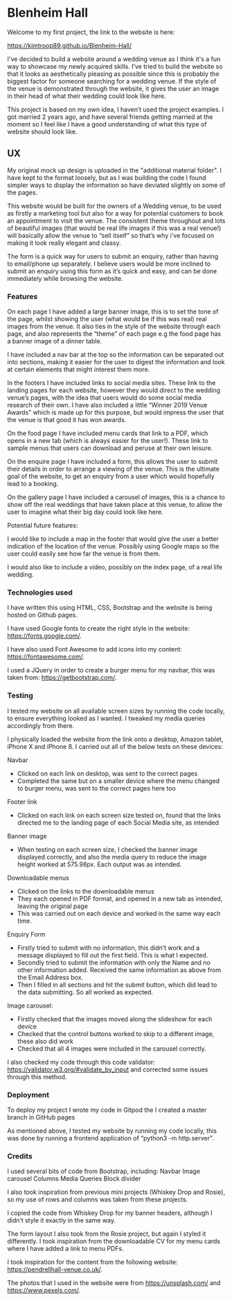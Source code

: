# Blenheim Hall
 
Welcome to my first project, the link to the website is here:
 
https://kimtroop89.github.io/Blenheim-Hall/
 
I've decided to build a website around a wedding venue as I think it's a fun way to showcase my newly acquired skills. I’ve tried to build the website so that it looks as aesthetically pleasing as possible since this is probably the biggest factor for someone searching for a wedding venue. If the style of the venue is demonstrated through the website, it gives the user an image in their head of what their wedding could look like here.
 
This project is based on my own idea, I haven’t used the project examples. I got married 2 years ago, and have several friends getting married at the moment so I feel like I have a good understanding of what this type of website should look like.
 
## UX
 
My original mock up design is uploaded in the "additional material folder". I have kept to the format loosely, but as I was building the code I found simpler ways to display the information so have deviated slightly on some of the pages.
 
This website would be built for the owners of a Wedding venue, to be used as firstly a marketing tool but also for a way for potential customers to book an appointment to visit the venue. The consistent theme throughout and lots of beautiful images (that would be real life images if this was a real venue!) will basically allow the venue to “sell itself” so that’s why i’ve focused on making it look really elegant and classy.
 
The form is a quick way for users to submit an enquiry, rather than having to email/phone up separately. I believe users would be more inclined to submit an enquiry using this form as it’s quick and easy, and can be done immediately while browsing the website. 
 
 
 
### Features
 
On each page I have added a large banner image, this is to set the tone of the page, whilst showing the user (what would be if this was real) real images from the venue. It also ties in the style of the website through each page, and also represents the “theme” of each page e.g the food page has a banner image of a dinner table.
 
I have included a nav bar at the top so the information can be separated out into sections, making it easier for the user to digest the information and look at certain elements that might interest them more.
 
In the footers I have included links to social media sites. These link to the landing pages for each website, however they would direct to the wedding venue’s pages, with the idea that users would do some social media research of their own. I have also included a little “Winner 2019 Venue Awards” which is made up for this purpose, but would impress the user that the venue is that good it has won awards.
 
On the food page I have included menu cards that link to a PDF, which opens in a new tab (which is always easier for the user!). These link to sample menus that users can download and peruse at their own leisure.
 
On the enquire page I have included a form, this allows the user to submit their details in order to arrange a viewing of the venue. This is the ultimate goal of the website, to get an enquiry from a user which would hopefully lead to a booking.
 
On the gallery page I have included a carousel of images, this is a chance to show off the real weddings that have taken place at this venue, to allow the user to imagine what their big day could look like here.
 
Potential future features:
 
I would like to include a map in the footer that would give the user a better indication of the location of the venue. Possibly using Google maps so the user could easily see how far the venue is from them.
 
I would also like to include a video, possibly on the index page, of a real life wedding.
 
### Technologies used
 
I have written this using HTML, CSS, Bootstrap and the website is being hosted on Github pages.
 
I have used Google fonts to create the right style in the website: https://fonts.google.com/.
 
I have also used Font Awesome to add icons into my content: https://fontawesome.com/.
 
I used a JQuery in order to create a burger menu for my navbar, this was taken from: https://getbootstrap.com/.
 
 
### Testing
 
I tested my website on all available screen sizes by running the code locally, to ensure everything looked as I wanted. I tweaked my media queries accordingly from there.
 
I physically loaded the website from the link onto a desktop, Amazon tablet, iPhone X and iPhone 8. I carried out all of the below tests on these devices:
 
Navbar
- Clicked on each link on desktop, was sent to the correct pages
- Completed the same but on a smaller device where the menu changed to burger menu, was sent to the correct pages here too
 
Footer link
- Clicked on each link on each screen size tested on, found that the links directed me to the landing page of each Social Media site, as intended
 
Banner image
- When testing on each screen size, I checked the banner image displayed correctly, and also the media query to reduce the image height worked at 575.98px. Each output was as intended.
 
Downloadable menus
- Clicked on the links to the downloadable menus
- They each opened in PDF format, and opened in a new tab as intended, leaving the original page
- This was carried out on each device and worked in the same way each time.
 
Enquiry Form
- Firstly tried to submit with no information, this didn’t work and a message displayed to fill out the first field. This is what I expected.
- Secondly tried to submit the information with only the Name and no other information added. Received the same information as above from the Email Address box.
- Then I filled in all sections and hit the submit button, which did lead to the data submitting. So all worked as expected.
 
Image carousel:
- Firstly checked that the images moved along the slideshow for each device 
- Checked that the control buttons worked to skip to a different image, these also did work
- Checked that all 4 images were included in the carousel correctly.

I also checked my code through this code validator: https://validator.w3.org/#validate_by_input and corrected some issues through this method.
 
### Deployment
 
To deploy my project I wrote my code in Gitpod the I created a master branch in GitHub pages
 
As mentioned above, I tested my website by running my code locally, this was done by running a frontend application of “python3 -m http.server”. 
 
### Credits
 
I used several bits of code from Bootstrap, including:
Navbar
Image carousel
Columns
Media Queries
Block divider
 
I also took inspiration from previous mini projects (Whiskey Drop and Rosie), so my use of rows and columns was taken from these projects. 
 
I copied the code from Whiskey Drop for my banner headers, although I didn’t style it exactly in the same way.
 
The form layout I also took from the Rosie project, but again I styled it differently. I took inspiration from the downloadable CV for my menu cards where I have added a link to menu PDFs.
 
I took inspiration for the content from the following website: https://pendrellhall-venue.co.uk/.
 
The photos that I used in the website were from https://unsplash.com/ and https://www.pexels.com/.
